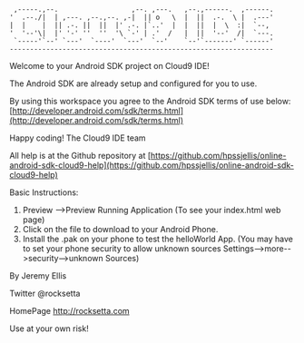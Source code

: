 
     ,-----.,--.                  ,--. ,---.   ,--.,------.  ,------.
    '  .--./|  | ,---. ,--.,--. ,-|  || o   \  |  ||  .-.  \ |  .---'
    |  |    |  || .-. ||  ||  |' .-. |`..'  |  |  ||  |  \  :|  `--, 
    '  '--'\|  |' '-' ''  ''  '\ `-' | .'  /   |  ||  '--'  /|  `---.
     `-----'`--' `---'  `----'  `---'  `--'    `--'`-------' `------'
    ----------------------------------------------------------------- 


Welcome to your Android SDK project on Cloud9 IDE!

The Android SDK are already setup and configured for you to use.

By using this workspace you agree to the Android SDK terms of use below:
[http://developer.android.com/sdk/terms.html](http://developer.android.com/sdk/terms.html)

Happy coding!
The Cloud9 IDE team

All help is at the Github repository at [https://github.com/hpssjellis/online-android-sdk-cloud9-help](https://github.com/hpssjellis/online-android-sdk-cloud9-help)

Basic Instructions:

1. Preview -->Preview Running Application (To see your index.html web page)
1. Click on the file to download to your Android Phone. 
1. Install the .pak on your phone to test the helloWorld App. (You may have to set your phone security to allow unknown sources
Settings-->more-->security-->unknown Sources)



By Jeremy Ellis

Twitter @rocksetta

HomePage http://rocksetta.com

Use at your own risk!
